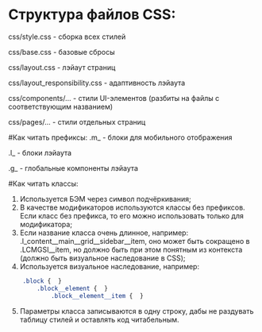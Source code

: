 # Структура файлов CSS:
css/style.css - сборка всех стилей

css/base.css - базовые сбросы

css/layout.css - лэйаут страниц

css/layout_responsibility.css - адаптивность лэйаута

css/components/... - стили UI-элементов (разбиты на файлы с соответствующим названием)

css/pages/... - стили отдельных страниц

#Как читать префиксы:
.m_ - блоки для мобильного отображения

.l_ - блоки лэйаута

.g_ - глобальные компоненты лэйаута

#Как читать классы:
1. Используется БЭМ через символ подчёркивания;
2. В качестве модификаторов используются классы без префиксов. Если класс без префикса, то его можно использовать только для модификатора;
3. Если название класса очень длинное, например: .l_content__main__grid__sidebar__item, оно может быть сокращено в .LCMGSI__item, но должно быть при этом понятным из контекста (должно быть визуальное наследование в CSS);
4. Используется визуальное наследование, например:
```css
	.block {  }
		.block__element {  }
			.block__element__item {  }
```
5. Параметры класса записываются в одну строку, дабы не раздувать таблицу стилей и оставлять код читабельным.

